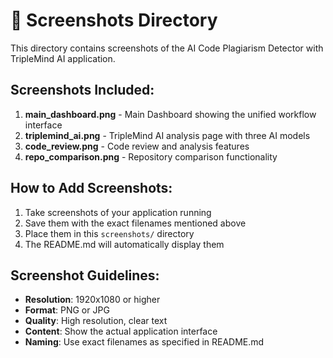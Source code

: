 # 📸 Screenshots Directory

This directory contains screenshots of the AI Code Plagiarism Detector with TripleMind AI application.

## Screenshots Included:

1. **main_dashboard.png** - Main Dashboard showing the unified workflow interface
2. **triplemind_ai.png** - TripleMind AI analysis page with three AI models
3. **code_review.png** - Code review and analysis features
4. **repo_comparison.png** - Repository comparison functionality

## How to Add Screenshots:

1. Take screenshots of your application running
2. Save them with the exact filenames mentioned above
3. Place them in this `screenshots/` directory
4. The README.md will automatically display them

## Screenshot Guidelines:

- **Resolution**: 1920x1080 or higher
- **Format**: PNG or JPG
- **Quality**: High resolution, clear text
- **Content**: Show the actual application interface
- **Naming**: Use exact filenames as specified in README.md

